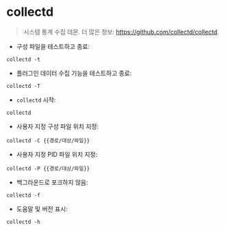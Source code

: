 # collectd

> 시스템 통계 수집 데몬.
> 더 많은 정보: <https://github.com/collectd/collectd>.

- 구성 파일을 테스트하고 종료:

`collectd -t`

- 플러그인 데이터 수집 기능을 테스트하고 종료:

`collectd -T`

- `collectd` 시작:

`collectd`

- 사용자 지정 구성 파일 위치 지정:

`collectd -C {{경로/대상/파일}}`

- 사용자 지정 PID 파일 위치 지정:

`collectd -P {{경로/대상/파일}}`

- 백그라운드로 포크하지 않음:

`collectd -f`

- 도움말 및 버전 표시:

`collectd -h`
